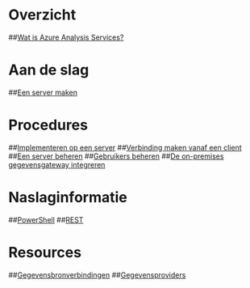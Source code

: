 # Overzicht
##[Wat is Azure Analysis Services?](analysis-services-overview.md)
# Aan de slag
##[Een server maken](analysis-services-create-server.md)

# Procedures 
##[Implementeren op een server](analysis-services-deploy.md)
##[Verbinding maken vanaf een client](analysis-services-connect.md)
##[Een server beheren](analysis-services-manage.md)
##[Gebruikers beheren](analysis-services-manage-users.md)
##[De on-premises gegevensgateway integreren](analysis-services-gateway.md)

# Naslaginformatie
##[PowerShell](analysis-services-powershell.md)
##[REST](/rest/api/analysisservices)

# Resources
##[Gegevensbronverbindingen](analysis-services-datasource.md)
##[Gegevensproviders](analysis-services-data-providers.md) 


<!--HONumber=Jan17_HO4-->


